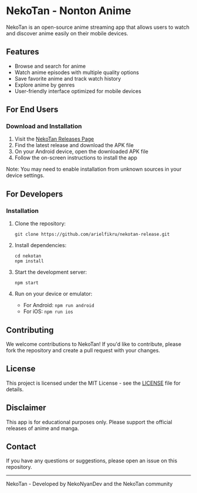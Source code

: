 # NekoTan - Nonton Anime

NekoTan is an open-source anime streaming app that allows users to watch and discover anime easily on their mobile devices.

## Features

- Browse and search for anime
- Watch anime episodes with multiple quality options
- Save favorite anime and track watch history
- Explore anime by genres
- User-friendly interface optimized for mobile devices

## For End Users

### Download and Installation

1. Visit the [NekoTan Releases Page](https://github.com/arielfikru/nekotan-release/releases)
2. Find the latest release and download the APK file
3. On your Android device, open the downloaded APK file
4. Follow the on-screen instructions to install the app

Note: You may need to enable installation from unknown sources in your device settings.

## For Developers

### Installation

1. Clone the repository:
   ```
   git clone https://github.com/arielfikru/nekotan-release.git
   ```

2. Install dependencies:
   ```
   cd nekotan
   npm install
   ```

3. Start the development server:
   ```
   npm start
   ```

4. Run on your device or emulator:
   - For Android: `npm run android`
   - For iOS: `npm run ios`

## Contributing

We welcome contributions to NekoTan! If you'd like to contribute, please fork the repository and create a pull request with your changes.

## License

This project is licensed under the MIT License - see the [LICENSE](LICENSE) file for details.

## Disclaimer

This app is for educational purposes only. Please support the official releases of anime and manga.

## Contact

If you have any questions or suggestions, please open an issue on this repository.

---

NekoTan - Developed by NekoNyanDev and the NekoTan community
